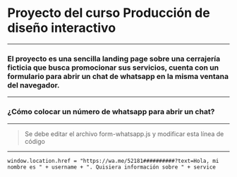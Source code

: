 # Proyecto del curso Producción de diseño interactivo
---
### El proyecto es una sencilla landing page sobre una cerrajería ficticia que busca promocionar sus servicios, cuenta con un formulario para abrir un chat de whatsapp en la misma ventana del navegador.
---
### ¿Cómo colocar un número de whatsapp para abrir un chat?
---
> Se debe editar el archivo form-whatsapp.js y modificar esta línea de código
---
`window.location.href = "https://wa.me/52181##########?text=Hola, mi nombre es " + username + ". Quisiera información sobre " + service`
